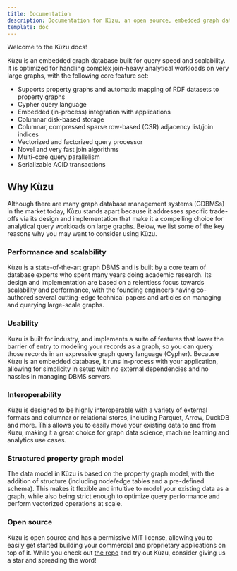 ```yaml
---
title: Documentation
description: Documentation for Kùzu, an open source, embedded graph database that supports
template: doc
---
```


Welcome to the Kùzu docs!

<!-- Insert 3-min intro to Kùzu YT video embed here when it's ready -->

Kùzu is an embedded graph database built for query speed and scalability. It is optimized for
handling complex join-heavy analytical workloads on very large graphs, with the following core
feature set:

- Supports property graphs and automatic mapping of RDF datasets to property graphs
- Cypher query language
- Embedded (in-process) integration with applications
- Columnar disk-based storage
- Columnar, compressed sparse row-based (CSR) adjacency list/join indices
- Vectorized and factorized query processor
- Novel and very fast join algorithms
- Multi-core query parallelism
- Serializable ACID transactions

## Why Kùzu

Although there are many graph database management systems (GDBMSs) in the market today,
Kùzu stands apart because it addresses specific trade-offs via its design and implementation that
make it a compelling choice for analytical query workloads on large graphs.
Below, we list some of the key reasons why you may want to consider using Kùzu.

### Performance and scalability

Kùzu is a state-of-the-art graph DBMS and is built by a core team of database experts who spent many years
doing academic research. Its design and implementation are based on a relentless focus towards
scalability and performance, with the founding engineers having co-authored several cutting-edge
technical papers and articles on managing and querying large-scale graphs.

### Usability

Kuzu is built for industry, and implements a suite of features that lower the barrier of entry
to modeling your records as a graph, so you can query those records in an expressive graph query
language (Cypher). Because Kùzu is an embedded database, it runs in-process with your application,
allowing for simplicity in setup with no external dependencies and no hassles in managing DBMS servers.

### Interoperability

Kùzu is designed to be highly interoperable with a variety of external formats and columnar or relational stores,
including Parquet, Arrow, DuckDB and more. This allows you to easily move your existing data to and from Kùzu,
making it a great choice for graph data science, machine learning and analytics use cases.

### Structured property graph model

The data model in Kùzu is based on the property graph model, with the addition of structure (including
node/edge tables and a pre-defined schema). This makes it flexible and intuitive to model your existing
data as a graph, while also being strict enough to optimize query performance and perform vectorized
operations at scale.

### Open source

Kùzu is open source and has a permissive MIT license, allowing you to easily get started building
your commercial and proprietary applications on top of it. While you check out
[the repo](https://github.com/kuzudb/kuzu) and try out Kùzu, consider giving us a star and spreading the word!
